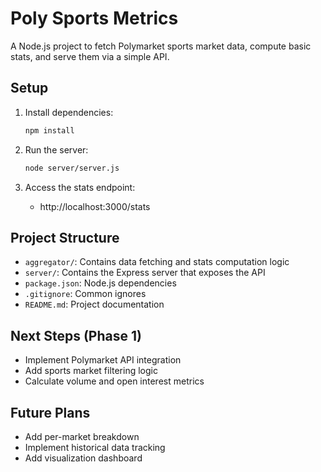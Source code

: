 # Poly Sports Metrics

A Node.js project to fetch Polymarket sports market data, compute basic stats, and serve them via a simple API.

## Setup

1. Install dependencies:
   ```bash
   npm install
   ```

2. Run the server:
   ```bash
   node server/server.js
   ```

3. Access the stats endpoint:
   - http://localhost:3000/stats

## Project Structure
- `aggregator/`: Contains data fetching and stats computation logic
- `server/`: Contains the Express server that exposes the API
- `package.json`: Node.js dependencies
- `.gitignore`: Common ignores
- `README.md`: Project documentation

## Next Steps (Phase 1)
- Implement Polymarket API integration
- Add sports market filtering logic
- Calculate volume and open interest metrics

## Future Plans
- Add per-market breakdown
- Implement historical data tracking
- Add visualization dashboard 